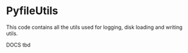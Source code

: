 PyfileUtils
===========

This code contains all the utils used for logging, disk loading and writing utils.

DOCS tbd
